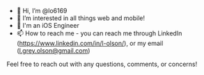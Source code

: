 - 👋 Hi, I’m @lo6169
- 👀 I’m interested in all things web and mobile!
- 🌱 I'm an iOS Engineer
- 📫 How to reach me - you can reach me through LinkedIn (https://www.linkedin.com/in/l-olson/), or my email (l.grey.olson@gmail.com)

Feel free to reach out with any questions, comments, or concerns!
